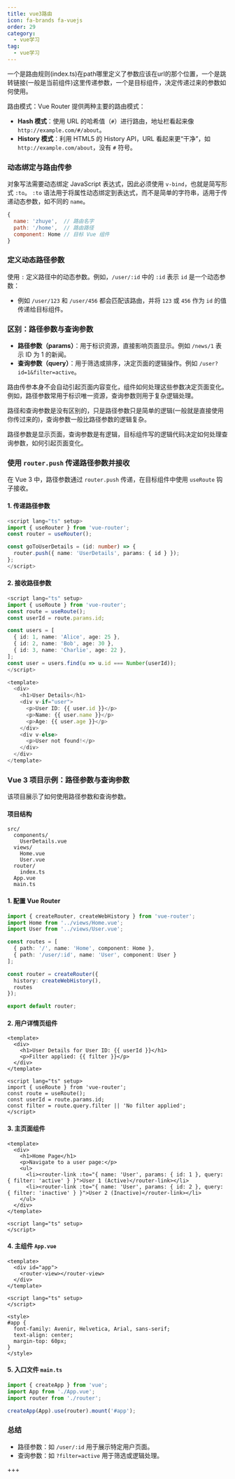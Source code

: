```yaml
---
title: vue3路由
icon: fa-brands fa-vuejs
order: 29
category:
  - vue学习
tag:
  - vue学习
---
```




一个是路由规则(index.ts)在path哪里定义了参数应该在url的那个位置，一个是跳转链接(一般是当前组件)这里传递参数，一个是目标组件，决定传递过来的参数如何使用。

路由模式：Vue Router 提供两种主要的路由模式：

- **Hash 模式**：使用 URL 的哈希值（`#`）进行路由，地址栏看起来像 `http://example.com/#/about`。
- **History 模式**：利用 HTML5 的 History API，URL 看起来更“干净”，如 `http://example.com/about`，没有 `#` 符号。

### 动态绑定与路由传参

对象写法需要动态绑定 JavaScript 表达式，因此必须使用 `v-bind`，也就是简写形式 `:to`。
`:to` 语法用于将属性动态绑定到表达式，而不是简单的字符串，适用于传递动态参数，如不同的 `name`。

```javascript
{
  name: 'zhuye',  // 路由名字
  path: '/home',  // 路由路径
  component: Home // 目标 Vue 组件
}
```

### 定义动态路径参数

使用 `:` 定义路径中的动态参数。例如，`/user/:id` 中的 `:id` 表示 `id` 是一个动态参数：
- 例如 `/user/123` 和 `/user/456` 都会匹配该路由，并将 `123` 或 `456` 作为 `id` 的值传递给目标组件。

### 区别：路径参数与查询参数

- **路径参数（params）**：用于标识资源，直接影响页面显示。例如 `/news/1` 表示 ID 为 1 的新闻。
- **查询参数（query）**：用于筛选或排序，决定页面的逻辑操作。例如 `/user?id=1&filter=active`。
  

路由传参本身不会自动引起页面内容变化，组件如何处理这些参数决定页面变化。例如，路径参数常用于标识唯一资源，查询参数则用于复杂逻辑处理。

路径和查询参数是没有区别的，只是路径参数只是简单的逻辑(一般就是直接使用你传过来的)，查询参数一般比路径参数的逻辑复杂。

路径参数是显示页面，查询参数是有逻辑，目标组件写的逻辑代码决定如何处理查询参数，如何引起页面变化。

### 使用 `router.push` 传递路径参数并接收

在 Vue 3 中，路径参数通过 `router.push` 传递，在目标组件中使用 `useRoute` 钩子接收。

#### 1. 传递路径参数

```typescript
<script lang="ts" setup>
import { useRouter } from 'vue-router';
const router = useRouter();

const goToUserDetails = (id: number) => {
  router.push({ name: 'UserDetails', params: { id } });
};
</script>
```

#### 2. 接收路径参数

```typescript
<script lang="ts" setup>
import { useRoute } from 'vue-router';
const route = useRoute();
const userId = route.params.id;

const users = [
  { id: 1, name: 'Alice', age: 25 },
  { id: 2, name: 'Bob', age: 30 },
  { id: 3, name: 'Charlie', age: 22 },
];
const user = users.find(u => u.id === Number(userId));
</script>

<template>
  <div>
    <h1>User Details</h1>
    <div v-if="user">
      <p>User ID: {{ user.id }}</p>
      <p>Name: {{ user.name }}</p>
      <p>Age: {{ user.age }}</p>
    </div>
    <div v-else>
      <p>User not found!</p>
    </div>
  </div>
</template>
```

### Vue 3 项目示例：路径参数与查询参数

该项目展示了如何使用路径参数和查询参数。

#### 项目结构

```
src/
  components/
    UserDetails.vue
  views/
    Home.vue
    User.vue
  router/
    index.ts
  App.vue
  main.ts
```

#### 1. 配置 Vue Router

```typescript
import { createRouter, createWebHistory } from 'vue-router';
import Home from '../views/Home.vue';
import User from '../views/User.vue';

const routes = [
  { path: '/', name: 'Home', component: Home },
  { path: '/user/:id', name: 'User', component: User }
];

const router = createRouter({
  history: createWebHistory(),
  routes
});

export default router;
```

#### 2. 用户详情页组件

```vue
<template>
  <div>
    <h1>User Details for User ID: {{ userId }}</h1>
    <p>Filter applied: {{ filter }}</p>
  </div>
</template>

<script lang="ts" setup>
import { useRoute } from 'vue-router';
const route = useRoute();
const userId = route.params.id;
const filter = route.query.filter || 'No filter applied';
</script>
```

#### 3. 主页面组件

```vue
<template>
  <div>
    <h1>Home Page</h1>
    <p>Navigate to a user page:</p>
    <ul>
      <li><router-link :to="{ name: 'User', params: { id: 1 }, query: { filter: 'active' } }">User 1 (Active)</router-link></li>
      <li><router-link :to="{ name: 'User', params: { id: 2 }, query: { filter: 'inactive' } }">User 2 (Inactive)</router-link></li>
    </ul>
  </div>
</template>

<script lang="ts" setup>
</script>
```

#### 4. 主组件 `App.vue`

```vue
<template>
  <div id="app">
    <router-view></router-view>
  </div>
</template>

<script lang="ts" setup>
</script>

<style>
#app {
  font-family: Avenir, Helvetica, Arial, sans-serif;
  text-align: center;
  margin-top: 60px;
}
</style>
```

#### 5. 入口文件 `main.ts`

```typescript
import { createApp } from 'vue';
import App from './App.vue';
import router from './router';

createApp(App).use(router).mount('#app');
```

### 总结

- 路径参数：如 `/user/:id` 用于展示特定用户页面。
- 查询参数：如 `?filter=active` 用于筛选或逻辑处理。

+++